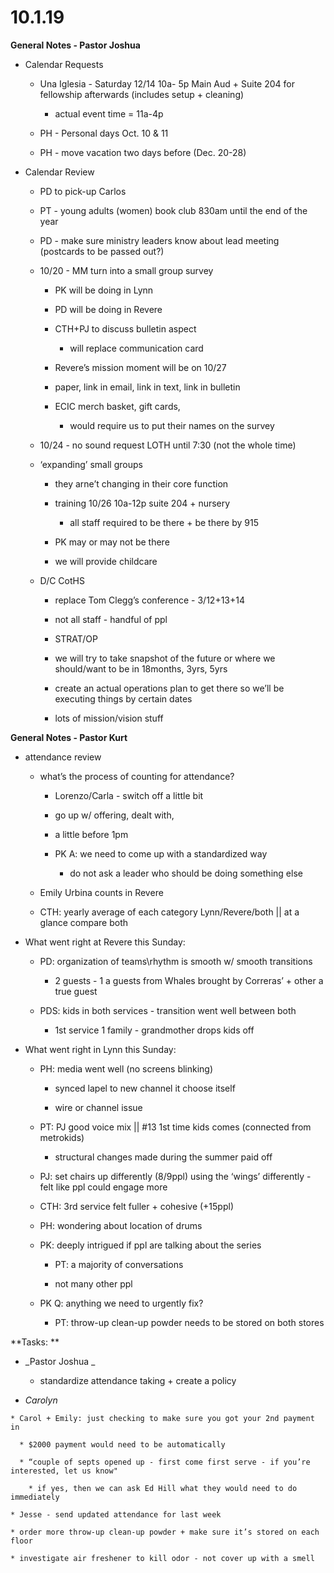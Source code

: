 #  **10.1.19**

**General Notes - Pastor Joshua**

  

  * Calendar Requests

    * Una Iglesia - Saturday 12/14 10a- 5p Main Aud + Suite 204 for fellowship afterwards (includes setup + cleaning)

      * actual event time = 11a-4p

    * PH - Personal days Oct. 10 & 11

    * PH - move vacation two days before (Dec. 20-28)

  

  

  * Calendar Review

    * PD to pick-up Carlos

    * PT - young adults (women) book club 830am until the end of the year

    * PD - make sure ministry leaders know about lead meeting  (postcards to be passed out?)

    * 10/20 - MM turn into a small group survey 

      * PK will be doing in Lynn

      * PD will be doing in Revere

      * CTH+PJ to discuss bulletin aspect

        * will replace communication card

      * Revere’s mission moment will be on 10/27

      * paper, link in email, link in text, link in bulletin

      * ECIC merch basket, gift cards, 

        * would require us to put their names on the survey

    * 10/24 - no sound request LOTH until 7:30 (not the whole time)

    * ‘expanding’ small groups

      * they arne’t changing in their core function

      * training 10/26 10a-12p suite 204 + nursery

        * all staff required to be there + be there by 915

      * PK may or may not be there

      * we will provide childcare

    * D/C CotHS 

      * replace Tom Clegg’s conference - 3/12+13+14

      * not all staff - handful of ppl

      * STRAT/OP

      * we will try to take snapshot of the future or where we should/want to be in 18months, 3yrs, 5yrs

      * create an actual operations plan to get there so we’ll be executing things by certain dates

      * lots of mission/vision stuff

  

  

  

**General Notes - Pastor Kurt**

  * attendance review

    * what’s the process of counting for attendance?

      * Lorenzo/Carla - switch off a little bit

      * go up w/ offering, dealt with, 

      * a little before 1pm

      * PK A: we need to come up with a standardized way

        * do not ask a leader who should be doing something else

    * Emily Urbina counts in Revere

    * CTH: yearly average of each category Lynn/Revere/both  ||   at a glance compare both 

  * What went right at Revere this Sunday:

    * PD: organization of teams\rhythm is smooth w/ smooth transitions 

      * 2 guests - 1 a guests from Whales brought by Correras’ + other a true guest

    * PDS: kids in both services - transition went well between both

      * 1st service 1 family - grandmother drops kids off 

  * What went right in Lynn this Sunday:

    * PH: media went well (no screens blinking)

      * synced lapel to new channel it choose itself

      * wire or channel issue

    * PT: PJ good voice mix || #13 1st time kids comes (connected from metrokids)

      * structural changes made during the summer paid off

    * PJ: set chairs up differently (8/9ppl) using the ‘wings’ differently - felt like ppl could engage more

    * CTH: 3rd service felt fuller + cohesive (+15ppl)

    * PH: wondering about location of drums

    * PK: deeply intrigued if ppl are talking about the series

      * PT: a majority of conversations 

      * not many other ppl 

    * PK Q: anything we need to urgently fix?

      * PT: throw-up clean-up powder needs to be stored on both stores

  

  

**Tasks:  **

  * _Pastor  Joshua _

    * standardize attendance taking + create a policy

  *  _Carolyn_

    * Carol + Emily: just checking to make sure you got your 2nd payment in

      * $2000 payment would need to be automatically

      * “couple of septs opened up - first come first serve - if you’re interested, let us know"

        * if yes, then we can ask Ed Hill what they would need to do immediately

    * Jesse - send updated attendance for last week

    * order more throw-up clean-up powder + make sure it’s stored on each floor

    * investigate air freshener to kill odor - not cover up with a smell

  

